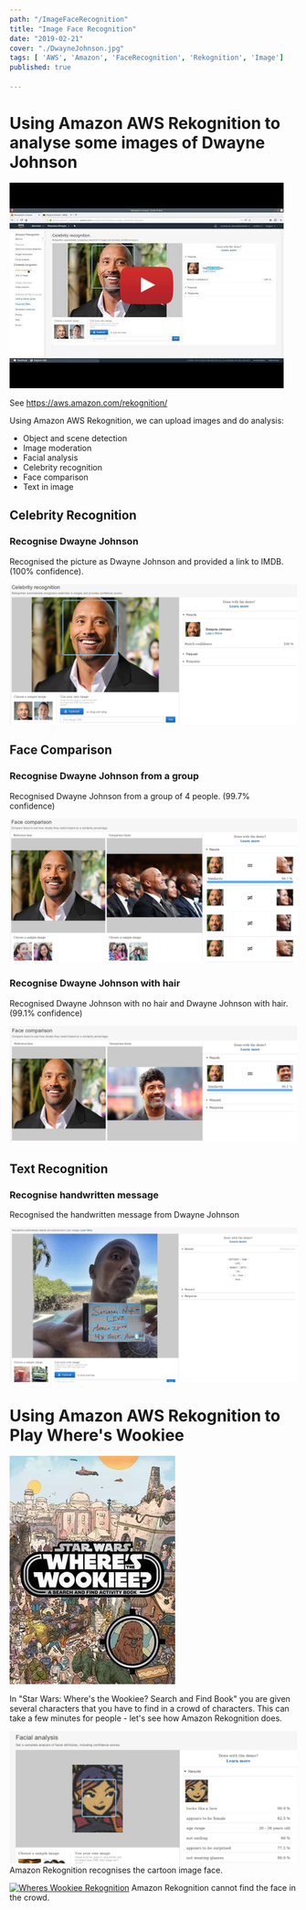 ```yaml
---
path: "/ImageFaceRecognition"
title: "Image Face Recognition"
date: "2019-02-21"
cover: "./DwayneJohnson.jpg"
tags: [ 'AWS', 'Amazon', 'FaceRecognition', 'Rekognition', 'Image']
published: true
  
---
```


# Using Amazon AWS Rekognition to analyse some images of Dwayne Johnson

[![Image Recognition](./ImageFaceRecognition_Rr-ROkOiK84.jpg)](https://www.youtube.com/watch?v=Rr-ROkOiK84)


See https://aws.amazon.com/rekognition/ 

Using Amazon AWS Rekognition, we can upload images and do analysis:
* Object and scene detection
* Image moderation
* Facial analysis
* Celebrity recognition
* Face comparison
* Text in image



## Celebrity Recognition
### Recognise Dwayne Johnson
Recognised the picture as Dwayne Johnson and provided a link to IMDB. (100% confidence).

![Celebrity Recognition](./ImageFaceRecognition_Rr-ROkOiK84_main.jpg)





## Face Comparison

### Recognise Dwayne Johnson from a group
Recognised Dwayne Johnson from a group of 4 people. (99.7% confidence)

![Face Comparison Group](./ImageFaceRecognition_Rr-ROkOiK84_group.jpg)


### Recognise Dwayne Johnson with hair 
Recognised Dwayne Johnson with no hair and Dwayne Johnson with hair. (99.1% confidence)

![Face Comparison Hair](./ImageFaceRecognition_Rr-ROkOiK84_hair.jpg)


## Text Recognition
### Recognise handwritten message
Recognised the handwritten message from Dwayne Johnson

![Face Comparison Hair](./ImageFaceRecognition_Rr-ROkOiK84_sign.jpg)


# Using Amazon AWS Rekognition to Play Where's Wookiee

![Wheres Wookiee](./ImageFaceRecognition_whereswookiebook.jpg)

In "Star Wars: Where's the Wookiee? Search and Find Book" you are given several characters that you have to find in a crowd of characters. 
This can take a few minutes for people - let's see how Amazon Rekognition does.


![Sabina](./ImageFaceRecognition_Sabina.jpg)
Amazon Rekognition recognises the cartoon image face.



[![Wheres Wookiee Rekognition](./ImageRekognition_j3jYfXHRv8I.jpg)](https://www.youtube.com/watch?v=j3jYfXHRv8I)
Amazon Rekognition cannot find the face in the crowd.





